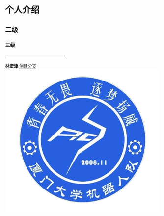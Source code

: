 # 个人介绍
## 二级
### 三级

——————————————

**林宏津**
[创建分支](https://blog.csdn.net/qq15577969/article/details/107632375)![alt text](RCS_Symbol.png)


